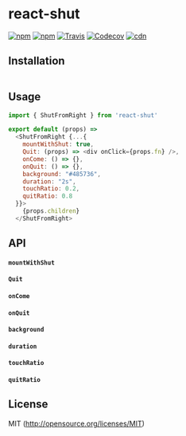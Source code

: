 # react-shut

[![npm](https://img.shields.io/npm/v/react-shut.svg?style=flat-square)](https://www.npmjs.com/package/react-shut)
[![npm](https://img.shields.io/npm/dm/react-shut.svg?style=flat-square)](https://www.npmjs.com/package/react-shut)
[![Travis](https://img.shields.io/travis/kthjm/react-shut.svg?style=flat-square)](https://travis-ci.org/kthjm/react-shut)
[![Codecov](https://img.shields.io/codecov/c/github/kthjm/react-shut.svg?style=flat-square)](https://codecov.io/gh/kthjm/react-shut)
[![cdn](https://img.shields.io/badge/jsdelivr-invalid-a1a1a1.svg?style=flat-square)](https://cdn.jsdelivr.net/npm/react-shut/dist/react-shut.min.js)
<!-- [![cdn](https://img.shields.io/badge/jsdelivr-latest-e84d3c.svg?style=flat-square)](https://cdn.jsdelivr.net/npm/react-shut/dist/react-shut.min.js) -->

## Installation
```shell
```
## Usage
```js
import { ShutFromRight } from 'react-shut'

export default (props) =>
  <ShutFromRight {...{
    mountWithShut: true,
    Quit: (props) => <div onClick={props.fn} />,
    onCome: () => {},
    onQuit: () => {},
    background: "#485736",
    duration: "2s",
    touchRatio: 0.2,
    quitRatio: 0.8
  }}>
    {props.children}
  </ShutFromRight>
```
## API
#### `mountWithShut`
#### `Quit`
#### `onCome`
#### `onQuit`
#### `background`
#### `duration`
#### `touchRatio`
#### `quitRatio`
## License
MIT (http://opensource.org/licenses/MIT)

<!-- ## Old

`already` => `rash`

```javascript
import Layout from "react-layup";

export default ({children}) => (
    <Layup {...{
        Quit, // Component recieve {f} as props
        quit, // : boolean
        rash, // start view from still come
        widthRatio, // default is 0.4
        mobile: {
            transition, // default: "0.4s"
            background // default: "rgb(251, 251, 251)"
        },
        callbacks: {
            first, // if not rash, and first come time callback (e.g. process rash === true)
            come, // onTransitionEnd (e.g. i dont know)
            quit // onTransitionEnd (e.g. process for return false)
        },
        lifecycles: {/*same name, same time*/}
    }}>
        {children}
    </Layup>
);
``` -->
